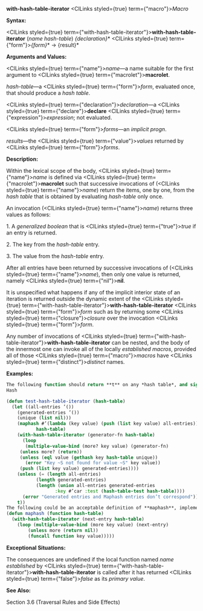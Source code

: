 **with-hash-table-iterator** <ClLinks styled={true} term={"macro"}><i>Macro</i></ClLinks> 



**Syntax:** 



<ClLinks styled={true} term={"with-hash-table-iterator"}><b>with-hash-table-iterator</b></ClLinks> (*name hash-table*) *\{declaration\}*\* <ClLinks styled={true} term={"form"}><i>\{form\}</i></ClLinks>\* → \{result\}\* 



**Arguments and Values:** 



<ClLinks styled={true} term={"name"}><i>name</i></ClLinks>—a name suitable for the first argument to <ClLinks styled={true} term={"macrolet"}><b>macrolet</b></ClLinks>. 



*hash-table*—a <ClLinks styled={true} term={"form"}><i>form</i></ClLinks>, evaluated once, that should produce a *hash table*. 



<ClLinks styled={true} term={"declaration"}><i>declaration</i></ClLinks>—a <ClLinks styled={true} term={"declare"}><b>declare</b></ClLinks> <ClLinks styled={true} term={"expression"}><i>expression</i></ClLinks>; not evaluated. 



<ClLinks styled={true} term={"form"}><i>forms</i></ClLinks>—an *implicit progn*. 



*results*—the <ClLinks styled={true} term={"value"}><i>values</i></ClLinks> returned by <ClLinks styled={true} term={"form"}><i>forms</i></ClLinks>. 



**Description:** 



Within the lexical scope of the body, <ClLinks styled={true} term={"name"}><i>name</i></ClLinks> is defined via <ClLinks styled={true} term={"macrolet"}><b>macrolet</b></ClLinks> such that successive invocations of (<ClLinks styled={true} term={"name"}><i>name</i></ClLinks>) return the items, one by one, from the *hash table* that is obtained by evaluating *hash-table* only once. 



An invocation (<ClLinks styled={true} term={"name"}><i>name</i></ClLinks>) returns three values as follows: 



1\. A *generalized boolean* that is <ClLinks styled={true} term={"true"}><i>true</i></ClLinks> if an entry is returned. 



2\. The key from the *hash-table* entry. 



3\. The value from the *hash-table* entry. 



After all entries have been returned by successive invocations of (<ClLinks styled={true} term={"name"}><i>name</i></ClLinks>), then only one value is returned, namely <ClLinks styled={true} term={"nil"}><b>nil</b></ClLinks>. 



It is unspecified what happens if any of the implicit interior state of an iteration is returned outside the dynamic extent of the <ClLinks styled={true} term={"with-hash-table-iterator"}><b>with-hash-table-iterator</b></ClLinks> <ClLinks styled={true} term={"form"}><i>form</i></ClLinks> such as by returning some <ClLinks styled={true} term={"closure"}><i>closure</i></ClLinks> over the invocation <ClLinks styled={true} term={"form"}><i>form</i></ClLinks>. 



Any number of invocations of <ClLinks styled={true} term={"with-hash-table-iterator"}><b>with-hash-table-iterator</b></ClLinks> can be nested, and the body of the innermost one can invoke all of the locally *established macros*, provided all of those <ClLinks styled={true} term={"macro"}><i>macros</i></ClLinks> have <ClLinks styled={true} term={"distinct"}><i>distinct</i></ClLinks> names. 



**Examples:**
```lisp
The following function should return **t** on any *hash table*, and signal an error if the usage of **with-hash-table-iterator** does not agree with the corresponding usage of **maphash**. 
Hash 

(defun test-hash-table-iterator (hash-table) 
  (let ((all-entries ’()) 
	(generated-entries ’()) 
	(unique (list nil))) 
    (maphash #’(lambda (key value) (push (list key value) all-entries)) 
	       hash-table) 
    (with-hash-table-iterator (generator-fn hash-table) 
      (loop 
       (multiple-value-bind (more? key value) (generator-fn) 
	 (unless more? (return)) 
	 (unless (eql value (gethash key hash-table unique)) 
	   (error "Key ~S not found for value ~S" key value)) 
	 (push (list key value) generated-entries)))) 
    (unless (= (length all-entries) 
	       (length generated-entries) 
	       (length (union all-entries generated-entries 
			      :key #’car :test (hash-table-test hash-table)))) 
      (error "Generated entries and Maphash entries don’t correspond")) 
    t)) 
The following could be an acceptable definition of **maphash**, implemented by **with-hash-table-iterator**. 
(defun maphash (function hash-table) 
  (with-hash-table-iterator (next-entry hash-table) 
    (loop (multiple-value-bind (more key value) (next-entry) 
	    (unless more (return nil)) 
	    (funcall function key value))))) 
```
**Exceptional Situations:** 



The consequences are undefined if the local function named *name established* by <ClLinks styled={true} term={"with-hash-table-iterator"}><b>with-hash-table-iterator</b></ClLinks> is called after it has returned <ClLinks styled={true} term={"false"}><i>false</i></ClLinks> as its *primary value*. 



**See Also:** 



Section 3.6 (Traversal Rules and Side Effects) 



